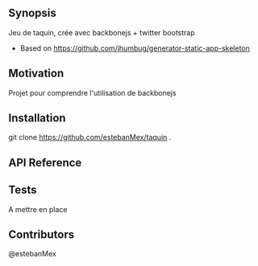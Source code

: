 ## Synopsis

Jeu de taquin, crée avec backbonejs + twitter bootstrap
* Based on https://github.com/jhumbug/generator-static-app-skeleton

## Motivation

Projet pour comprendre l'utilisation de backbonejs

## Installation

git clone https://github.com/estebanMex/taquin .

## API Reference



## Tests

A mettre en place

## Contributors

@estebanMex



